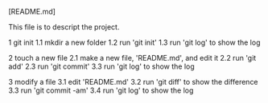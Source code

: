 [README.md]

This file is to descript the project.

1 git init
1.1 mkdir a new folder
1.2 run 'git init'
1.3 run 'git log' to show the log

2 touch a new file
2.1 make a new file, 'README.md', and edit it
2.2 run 'git add'
2.3 run 'git commit'
3.3 run 'git log' to show the log

3 modify a file
3.1 edit 'README.md'
3.2 run 'git diff' to show the difference
3.3 run 'git commit -am'
3.4 run 'git log' to show the log
